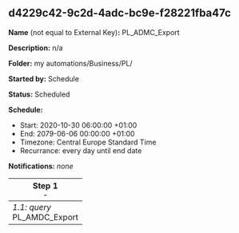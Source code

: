 ## d4229c42-9c2d-4adc-bc9e-f28221fba47c

**Name** (not equal to External Key)**:** PL_ADMC_Export

**Description:** n/a

**Folder:** my automations/Business/PL/

**Started by:** Schedule

**Status:** Scheduled

**Schedule:**

* Start: 2020-10-30 06:00:00 +01:00
* End: 2079-06-06 00:00:00 +01:00
* Timezone: Central Europe Standard Time
* Recurrance: every day until end date

**Notifications:** _none_


| Step 1<br>_<small>-</small>_ |
| --- |
| _1.1: query_<br>PL_AMDC_Export |
